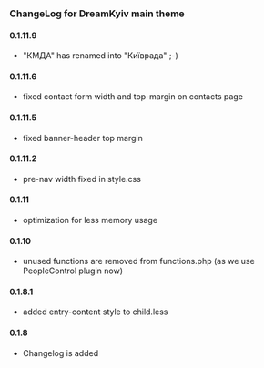 ### ChangeLog for DreamKyiv main theme

#### 0.1.11.9
* "КМДА" has renamed into "Київрада" ;-)

#### 0.1.11.6
* fixed contact form width and top-margin on contacts page

#### 0.1.11.5
* fixed banner-header top margin

#### 0.1.11.2

* pre-nav width fixed in style.css

#### 0.1.11

* optimization for less memory usage

#### 0.1.10

* unused functions are removed from functions.php (as we use PeopleControl plugin now)

#### 0.1.8.1

* added entry-content style to child.less

#### 0.1.8

* Changelog is added

